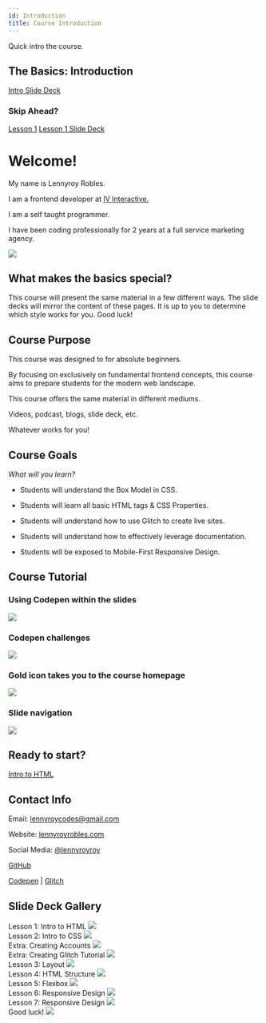 ```yaml
---
id: Introduction
title: Course Introduction
---
```


Quick intro the course.

## The Basics: Introduction


<a href="https://slides.com/lennyroyroy/deck-3#/" target="_blank" class="button">Intro Slide Deck</a>


### Skip Ahead?

<a href="/the-basics/docs/HTML/1-getting-started" class="button">Lesson 1</a> <a href="https://slides.com/lennyroyroy/deck#/" target="_blank" class="button">Lesson 1 Slide Deck</a>


# Welcome!

<div class="intro-container">
<div class="intro-text">
<p>My name is Lennyroy Robles.</p>
<p>I am a frontend developer at <a href="https://www.ivinteractive.com/our-clients" target="_blank">IV Interactive.</a></p>
<p>I am a self taught programmer.</p>
<p>I have been coding professionally for 2 years at a full service marketing agency.</p>
</div>

<img src="https://s3.amazonaws.com/media-p.slid.es/uploads/1075364/images/6335481/headshot.jpg">



</div>

<section class="inner-section">

## What makes the basics special?
<div class="purpose">
<p>This course will present the same material in a few different ways.
The slide decks will mirror the content of these pages. It is up to you to determine which style works for you. Good luck!</p> 
</div>

</section>


<section class="inner-section">

## Course Purpose

<div class="purpose"> 

This course was designed to for absolute beginners.

By focusing on exclusively on fundamental frontend concepts, this course aims to prepare students for the modern web landscape. 

This course offers the same material in different mediums. 

Videos, podcast, blogs, slide deck, etc.

Whatever works for you!

</div> 
</section>


<section class="inner-section">

## Course Goals
_What will you learn?_ 
* Students will understand the Box Model in CSS.

* Students will learn all basic HTML tags & CSS Properties.

* Students will understand how to use Glitch to create live sites.

* Students will understand how to effectively leverage documentation.

* Students will be exposed to Mobile-First Responsive Design.

</section>  

<section class="inner-section intro-images"> 

## Course Tutorial 

### Using Codepen within the slides    

<img src="https://s3.amazonaws.com/media-p.slid.es/uploads/1075364/images/6478259/pasted-from-clipboard.png"/>

### Codepen challenges

<img src="https://s3.amazonaws.com/media-p.slid.es/uploads/1075364/images/6478271/pasted-from-clipboard.png"/>

### Gold icon takes you to the course homepage

<img src="https://s3.amazonaws.com/media-p.slid.es/uploads/1075364/images/6478275/pasted-from-clipboard.png"/>

### Slide navigation

<img src="https://s3.amazonaws.com/media-p.slid.es/uploads/1075364/images/6478277/pasted-from-clipboard.png"/>

</section>

<section class="inner-section">

## Ready to start?


<a href="https://lennyroyroy.github.io/the-basics/docs/HTML/1-getting-started" class="button">Intro to HTML</a>

</section>

<section class="inner-section">

## Contact Info

<div>

Email: lennyroycodes@gmail.com

Website: <a href="">lennyroyrobles.com</a>

Social Media: <a href="">@lennyroyroy</a>

<a href="">GitHub</a>

<a href="">Codepen</a> | <a href="">Glitch</a>
</div>

</section>


<section class="inner-section intro-images"> 

## Slide Deck Gallery 

<div class="slide-deck-gallery">

<div> 
    <span> Lesson 1: Intro to HTML </span>
    <a href="https://slides.com/lennyroyroy/deck/" target="_blank">     
    <img src="https://s3.amazonaws.com/media-p.slid.es/uploads/1075364/images/6478292/pasted-from-clipboard.png"/>
    </a>
</div>

<div>
    <span> Lesson 2: Intro to CSS  </span>
    <a href="https://slides.com/lennyroyroy/deck-1#/" target="_blank">   
    <img src="https://s3.amazonaws.com/media-p.slid.es/uploads/1075364/images/6478297/pasted-from-clipboard.png"/>
    </a>
</div>  

</div>

<div class="slide-deck-gallery">

<div>
<span>Extra: Creating Accounts</span>
<a href="https://slides.com/lennyroyroy/deck-5#/" target="_blank">       
<img src="https://s3.amazonaws.com/media-p.slid.es/uploads/1075364/images/6479480/pasted-from-clipboard.png"/>
</a>
</div>    
<div> 
<span>Extra: Creating Glitch Tutorial</span>
<a href="https://slides.com/lennyroyroy/deck-6#/" target="_blank">     
<img src="https://s3.amazonaws.com/media-p.slid.es/uploads/1075364/images/6479471/pasted-from-clipboard.png"/>
</a>
</div>  


</div>
<div class="slide-deck-gallery">

<div>
<span> Lesson 3: Layout  </span>
<a href="https://slides.com/lennyroyroy/deck-4#/" target="_blank">       
<img src="https://s3.amazonaws.com/media-p.slid.es/uploads/1075364/images/6479461/pasted-from-clipboard.png"/>
</a>
</div>    
<div>
<span> Lesson 4: HTML Structure  </span>
<a href="https://slides.com/lennyroyroy/deck-7#/" target="_blank">    
<img src="https://s3.amazonaws.com/media-p.slid.es/uploads/1075364/images/6479476/pasted-from-clipboard.png"/>
</a>
</div>  


</div>
<div class="slide-deck-gallery">

<div>
<span> Lesson 5: Flexbox  </span>
<a href="https://slides.com/lennyroyroy/deck-8#/" target="_blank">       
<img src="https://s3.amazonaws.com/media-p.slid.es/uploads/1075364/images/6479482/pasted-from-clipboard.png"/>
</a>
</div>    
<div>
<span> Lesson 6: Responsive Design  </span>
<a href="https://slides.com/lennyroyroy/deck-9#/" target="_blank">    
<img src="https://s3.amazonaws.com/media-p.slid.es/uploads/1075364/images/6479487/pasted-from-clipboard.png"/>
</a>
</div>  


</div>
<div class="slide-deck-gallery">

<div>
<span> Lesson 7: Responsive Design  </span>
<a href="https://slides.com/lennyroyroy/deck-10#/" target="_blank">       
<img src="https://s3.amazonaws.com/media-p.slid.es/uploads/1075364/images/6479519/pasted-from-clipboard.png"/>
</a>
</div>    
<div>
<span>Good luck!</span>
<a href="https://lennyroyroy.github.io/the-basics/" target="_blank">    
<img src="https://s3.amazonaws.com/media-p.slid.es/uploads/1075364/images/6479528/pasted-from-clipboard.png"/>
</a>
</div>  


</div>
</section>



